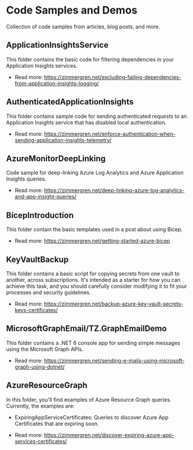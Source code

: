 # Code Samples and Demos
Collection of code samples from articles, blog posts, and more.

## ApplicationInsightsService

This folder contains the basic code for filtering dependencies in your Application Insights services. 

<!--<a href="https://zimmergren.net/excluding-failing-dependencies-from-application-insights-logging/"><img src="https://zimmergren.net/content/images/size/w692/2021/03/appi-dep-2-2.png" width="400px"></a>-->

- Read more: https://zimmergren.net/excluding-failing-dependencies-from-application-insights-logging/

## AuthenticatedApplicationInsights

This folder contains sample code for sending authenticated requests to an Application Insights service that has disabled local authentication. 

<!--<a href="https://zimmergren.net/enforce-authentication-when-sending-application-insights-telemetry/"><img src="https://zimmergren.net/content/images/size/w692/2021/08/appi-auth-header-2.png" width="400px"></a>-->

- Read more: https://zimmergren.net/enforce-authentication-when-sending-application-insights-telemetry/

## AzureMonitorDeepLinking

Code sample for deep-linking Azure Log Analytics and Azure Application Insights queries. 

<!--<a href="https://zimmergren.net/excluding-failing-dependencies-from-application-insights-logging/"><img src="https://zimmergren.net/content/images/size/w692/2021/03/appi-dep-2-2.png" width="400px"></a>-->

- Read more: https://zimmergren.net/deep-linking-azure-log-analytics-and-app-insight-queries/

## BicepIntroduction

This folder contain the basic templates used in a post about using Bicep.

<!--<a href="https://zimmergren.net/getting-started-azure-bicep/"><img src="https://zimmergren.net/content/images/size/w692/2021/03/bicep-header.png" width="400px"></a>-->

- Read more: https://zimmergren.net/getting-started-azure-bicep

## KeyVaultBackup

This folder contains a basic script for copying secrets from one vault to another, across subscriptions. 
It's intended as a starter for how you can achieve this task, and you should carefully consider modifying it to fit your processes and security guidelines. 

<!--<a href="https://zimmergren.net/backup-azure-key-vault-secrets-keys-certificates/"><img src="https://zimmergren.net/content/images/size/w692/2021/03/kvbackup-header.png" width="400px"></a>-->

- Read more: https://zimmergren.net/backup-azure-key-vault-secrets-keys-certificates/

## MicrosoftGraphEmail/TZ.GraphEmailDemo

This folder contains a .NET 6 console app for sending simple messages using the Microsoft Graph APIs.

<!--<a href="https://zimmergren.net/sending-e-mails-using-microsoft-graph-using-dotnet/"><img src="https://zimmergren.net/content/images/size/w692/2021/10/graphmail-emailreceived2-2.png" width="400px"></a>-->

- Read more: https://zimmergren.net/sending-e-mails-using-microsoft-graph-using-dotnet/

## AzureResourceGraph

In this folder, you'll find examples of Azure Resource Graph queries. 
Currently, the examples are: 

- ExpiringAppServiceCertificates: Queries to discover Azure App Certificates that are expiring soon.

- Read more: https://zimmergren.net/discover-expiring-azure-app-services-certificates/
